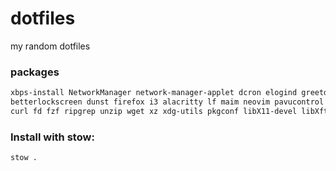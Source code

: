 # dotfiles
my random dotfiles

### packages
```sh
xbps-install NetworkManager network-manager-applet dcron elogind greetd opendoas pipewire polkit polkit-gnome udiskie ufw xdg-desktop-portal xdg-desktop-portal-gtk xinit xorg zsh \
betterlockscreen dunst firefox i3 alacritty lf maim neovim pavucontrol picom playerctl polybar rofi xclip \
curl fd fzf ripgrep unzip wget xz xdg-utils pkgconf libX11-devel libXft-devel libXinerama-devel
```

### Install with stow:
```bash
stow .
```
